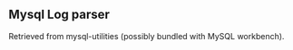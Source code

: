 Mysql Log parser
----------------

Retrieved from mysql-utilities (possibly bundled with MySQL workbench).
